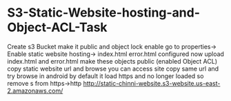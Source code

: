 # S3-Static-Website-hosting-and-Object-ACL-Task
Create s3 Bucket make it public and object lock enable
go to properties-> Enable static website hosting-> index.html error.html configured
now upload index.html and error.html make these objects public (enabled Object ACL)
copy static website url and browse you can access site
copy same url and try  browse in android by default it load https and no longer loaded
so remove s from https->http
http://static-chinni-website.s3-website.us-east-2.amazonaws.com/
